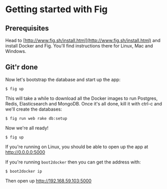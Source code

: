 # Getting started with Fig

## Prerequisites

Head to [http://www.fig.sh/install.html](http://www.fig.sh/install.html) and install Docker and Fig. You'll find instructions there for Linux, Mac and Windows.

## Git'r done

Now let's bootstrap the database and start up the app:

    $ fig up

This will take a while to download all the Docker images to run Postgres, Redis, Elasticsearch and MongoDB. Once it's all done, kill it with ctrl-c and we'll create the databases:

    $ fig run web rake db:setup

Now we're all ready!

    $ fig up

If you're running on Linux, you should be able to open up the app at http://0.0.0.0:5000

If you're running `boot2docker` then you can get the address with:

    $ boot2docker ip

Then open up http://192.168.59.103:5000